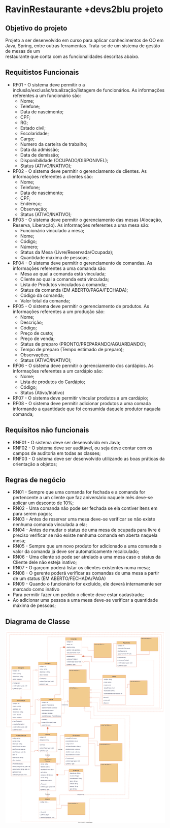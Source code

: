 # RavinRestaurante +devs2blu projeto

## Objetivo do projeto
 Projeto a ser desenvolvido em curso para aplicar conhecimentos de OO em Java, Spring, entre outras ferramentas. Trata-se de um sistema de gestão de mesas de um  
 restaurante que conta com as funcionalidades descritas abaixo.

## Requitistos Funcionais
* RF01 - O sistema deve permitir o a inclusão/exclusão/atualização/listagem de funcionários. As informações referentes a um funcionário são:
    - Nome;
    - Telefone;
    - Data de nascimento;
    - CPF;
    - RG;
    - Estado civil;
    - Escolaridade;
    - Cargo;
    - Numero da carteira de trabalho;
    - Data da admissão;
    - Data de demissão;
    - Disponibilidade (OCUPADO/DISPONIVEL);
    - Status (ATIVO/INATIVO);
* RF02 - O sistema deve permitir o gerenciamento de clientes. As informações referentes a clientes são:
    - Nome;
    - Telefone;
    - Data de nascimento;
    - CPF;
    - Endereço;
    - Observação;
    - Status (ATIVO/INATIVO);
* RF03 - O sistema deve permitir o gerenciamento das mesas (Alocação, Reserva, Liberação). As informações referentes a uma mesa são:
    - Funcionário vinculado a mesa;
    - Nome;
    - Código;
    - Número;
    - Status da Mesa (Livre/Reservada/Ocupada);
    - Quantidade máxima de pessoas;
* RF04 - O sistema deve permitir o gerenciamento de comandas. As informações referentes a uma comanda são:
    - Mesa ao qual a comanda está vinculada;
    - Cliente ao qual a comanda está vinculada;
    - Lista de Produtos vinculados a comanda;
    - Status da comanda (EM ABERTO/PAGA/FECHADA);
    - Código da comanda;
    - Valor total da comanda;
* RF05 - O sistema deve permitir o gerenciamento de produtos. As informações referentes a um produção são:
    - Nome;
    - Descrição;
    - Código;
    - Preço de custo;
    - Preço de venda;
    - Status de preparo (PRONTO/PREPARANDO/AGUARDANDO);
    - Tempo de preparo (Tempo estimado de preparo);
    - Observações;
    - Status (ATIVO/INATIVO);
* RF06 - O sistema deve permitir o gerenciamento dos cardápios. As informações referentes a um cardápio são:
    - Nome;
    - Lista de produtos do Cardápio;
    - Código;
    - Status (Ativo/Inativo)
* RF07 - O sistema deve permitir vincular produtos a um cardápio;
* RF08 - O sistema deve permitir adicionar produtos a uma comada informando a quantidade que foi consumida daquele produtor naquela comanda;

## Requisitos não funcionais
* RNF01 - O sistema deve ser desenvolvido em Java;
* RNF02 - O sistema deve ser auditável, ou seja deve contar com os campos de auditoria em todas as classes;
* RNF03 - O sistema deve ser desenvolvido utilizando as boas práticas da orientação a objetos;

## Regras de negócio
- RN01 - Sempre que uma comanda for fechada e a comanda for pertencente a um cliente que faz aniversário naquele mês deve-se aplicar um desconto de 10%;
- RN02 - Uma comanda não pode ser fechada se ela contiver itens em para serem pagos;
- RN03 - Antes de reservar uma mesa deve-se verificar se não existe nenhuma comanda vinculada a ela;
- RN04 - Antes de mudar o status de uma mesa de ocupada para livre é preciso verificar se não existe nenhuma comanda em aberta naquela mesa;
- RN05 - Sempre que um novo produto for adicionado a uma comanda o valor da comanda já deve ser automaticamente recalculado;
- RN06 - Uma cliente só pode ser atrelado a uma mesa caso o status da Cliente dele não esteja inativo;
- RN07 - O garçom poderá listar os clientes existentes numa mesa;
- RN08 - O gerente poderá verificar as comandas de uma mesa a partir de um status (EM ABERTO/FECHADA/PAGA)
- RN09 - Quando o funcionário for excluído, ele deverá internamente ser marcado como inativo
- Para permitir fazer um pedido o cliente deve estar cadastrado;
- Ao adicionar uma pessoa a uma mesa deve-se verificar a quantidade máxima de pessoas;

## Diagrama de Classe
![Diagrama de classe](diagram/DiagramRavinBase.drawio.svg)
